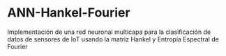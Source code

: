 # ANN-Hankel-Fourier
Implementación de una red neuronal multicapa para la clasificación de datos de sensores de IoT usando la matriz Hankel y Entropía Espectral de Fourier
